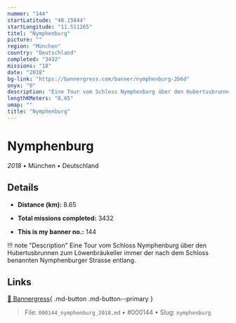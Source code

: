 ```yaml
---
nummer: "144"
startLatitude: "48.15844"
startLongitude: "11.511265"
titel: "Nymphenburg"
picture: ""
region: "München"
country: "Deutschland"
completed: "3432"
missions: "18"
date: "2018"
bg-link: "https://bannergress.com/banner/nymphenburg-2b6d"
onyx: "0"
description: "Eine Tour vom Schloss Nymphenburg über den Hubertusbrunnen zum Löwenbräukeller immer der nach dem Schloss benannten Nymphenburger Strasse entlang."
lengthKMeters: "8,65"
umap: ""
title: "Nymphenburg"
---
```

# Nymphenburg

*2018* • München • Deutschland



## Details
- **Distance (km):** 8.65

- **Total missions completed:** 3432
- **This is my banner no.:** 144


!!! note "Description"
    Eine Tour vom Schloss Nymphenburg über den Hubertusbrunnen zum Löwenbräukeller immer der nach dem Schloss benannten Nymphenburger Strasse entlang.



## Links
[🔗 Bannergress](https://bannergress.com/banner/nymphenburg-2b6d){ .md-button .md-button--primary }



> File: `000144_nymphenburg_2018.md` • #000144 • Slug: `nymphenburg`
